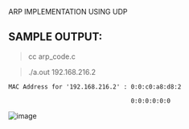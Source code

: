 ARP IMPLEMENTATION USING UDP

**SAMPLE OUTPUT:**
-----------------

> cc arp_code.c

> ./a.out 192.168.216.2 

```
MAC Address for '192.168.216.2' : 0:0:c0:a8:d8:2

                                  0:0:0:0:0:0
```
![image](https://user-images.githubusercontent.com/91663578/139864282-41cfb235-cf50-4a32-8402-2715c95b3364.png)
